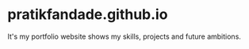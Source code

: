 # pratikfandade.github.io
It's my portfolio website shows my skills, projects and future ambitions.
